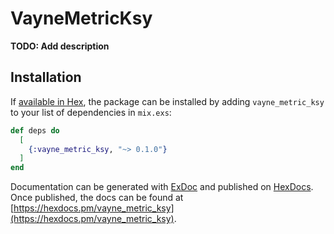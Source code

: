 # VayneMetricKsy

**TODO: Add description**

## Installation

If [available in Hex](https://hex.pm/docs/publish), the package can be installed
by adding `vayne_metric_ksy` to your list of dependencies in `mix.exs`:

```elixir
def deps do
  [
    {:vayne_metric_ksy, "~> 0.1.0"}
  ]
end
```

Documentation can be generated with [ExDoc](https://github.com/elixir-lang/ex_doc)
and published on [HexDocs](https://hexdocs.pm). Once published, the docs can
be found at [https://hexdocs.pm/vayne_metric_ksy](https://hexdocs.pm/vayne_metric_ksy).

